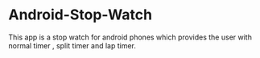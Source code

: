 Android-Stop-Watch
==================

This app is a stop watch for android phones which provides the user with normal timer , split timer and lap timer.